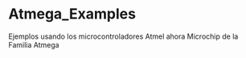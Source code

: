 # Atmega_Examples
Ejemplos usando los microcontroladores Atmel ahora Microchip de la Familia Atmega
